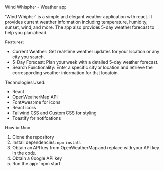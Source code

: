 Wind Whispher - Weather app

'Wind Whipher' is a simple and elegant weather application with react. It provides current weather information including temperature, humidity, sunset, wind, and more. The app also provides 5-day weather forecast to help you plan ahead. 

Features:
- Current Weather: Get real-time weather updates for your location or any city you search.
- 5-Day Forecast: Plan your week with a detailed 5-day weather forecast.
- Search Functionality: Enter a specific city or location and retrieve the corresponding weather information for that locatoin.

Technologies Used:
- React
- OpenWeatherMap API
- FontAwesome for icons
- React icons
- Tailwind CSS and Custom CSS for styling
- Toastify for notifcations

How to Use:
1. Clone the repository
2. Install dependencies: `npm install`
3. Obtain an API key from OpenWeatherMap and replace with your API key in the code.
4. Obtain a Google API key
5. Run the app: 'npm start'
